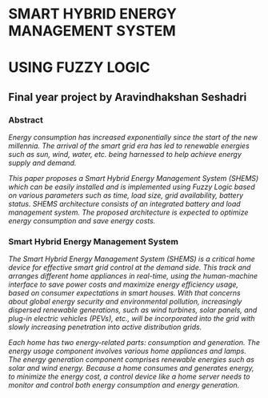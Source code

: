 # **SMART HYBRID ENERGY MANAGEMENT SYSTEM**
# **USING FUZZY LOGIC**
## Final year project by Aravindhakshan Seshadri

### Abstract
_Energy consumption has increased exponentially since the start of the new millennia. The arrival of the smart grid era has led to renewable energies such as sun, wind, water, etc. being harnessed to help achieve energy supply and demand._

_This paper proposes a Smart Hybrid Energy Management System (SHEMS) which can be easily installed and is implemented using Fuzzy Logic based on various parameters such as time, load size, grid availability, battery status. SHEMS architecture consists of an integrated battery and load management system. The proposed architecture is expected to optimize energy consumption and save energy costs._

### Smart Hybrid Energy Management System
*The Smart Hybrid Energy Management System (SHEMS) is a critical home device for effective smart grid control at the demand side. This track and arranges different home appliances in real-time, using the human-machine interface to save power costs and maximize energy efficiency usage, based on consumer expectations in smart houses. With that concerns about global energy security and environmental pollution, increasingly dispersed renewable generations, such as wind turbines, solar panels, and plug-in electric vehicles (PEVs), etc., will be incorporated into the grid with slowly increasing penetration into active distribution grids.*

_Each home has two energy-related parts: consumption and generation. The energy usage component involves various home appliances and lamps. The energy generation component comprises renewable energies such as solar and wind energy. Because a home consumes and generates energy, to minimize the energy cost, a control device like a home server needs to monitor and control both energy consumption and energy generation._

